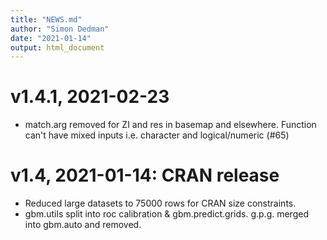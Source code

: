 ```yaml
---
title: "NEWS.md"
author: "Simon Dedman"
date: "2021-01-14"
output: html_document
---
```


# v1.4.1, 2021-02-23
* match.arg removed for ZI and res in basemap and elsewhere. Function can't have mixed inputs i.e. character and logical/numeric (#​65)

# v1.4, 2021-01-14: CRAN release
* Reduced large datasets to 75000 rows for CRAN size constraints.
* gbm.utils split into roc calibration & gbm.predict.grids. g.p.g. merged into gbm.auto and removed.


<!-- If an item is related to an issue in GitHub, include the issue number in parentheses, e.g. (#​10).

If an item is related to a pull request, include the pull request number and the author, e.g. (#​101, @hadley).

Doing this makes it easy to navigate to the relevant issues on GitHub.-->
